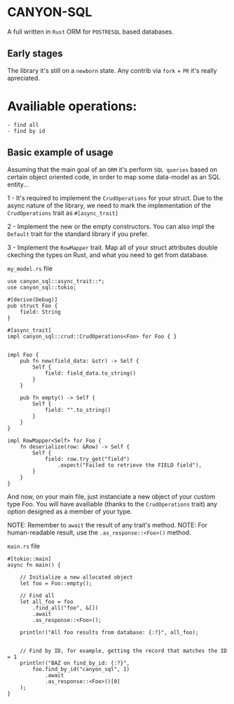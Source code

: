 # CANYON-SQL
A full written in `Rust` ORM for `POSTRESQL` based databases.

## Early stages
The library it's still on a `newborn` state. Any contrib via `fork` + `PR` it's really apreciated.

# Availiable operations:
    - find all
    - find by id

## Basic example of usage

Assuming that the main goal of an `ORM` it's perform `SQL queries` based on certain object
oriented code, in order to map some data-model as an SQL entity...

1 - It's required to implement the `CrudOperations` for your struct. Due to the async nature of the library, we need to mark the implementation of the 
`CrudOperations` trait as `#[async_trait]`

2 - Implement the new or the empty constructors. You can also impl the `Default` trait for the standard library if you prefer.

3 - Implement the `RowMapper` trait. Map all of your struct attributes double ckeching the types on Rust, and what you need to get from database.

`my_model.rs` file
```
use canyon_sql::async_trait::*;
use canyon_sql::tokio;

#[derive(Debug)]
pub struct Foo {
    field: String
}

#[async_trait]
impl canyon_sql::crud::CrudOperations<Foo> for Foo { }


impl Foo {
    pub fn new(field_data: &str) -> Self {
        Self {
            field: field_data.to_string()
        }
    }

    pub fn empty() -> Self {
        Self {
            field: "".to_string()
        }
    }
}

impl RowMapper<Self> for Foo {
    fn deserialize(row: &Row) -> Self {
        Self {
            field: row.try_get("field")
                .expect("Failed to retrieve the FIELD field"),
        }
    }
}
```

And now, on your main file, just instanciate a new object of your custom type Foo.
You will have availiable (thanks to the `CrudOperations` trait) any option designed
as a member of your type.

NOTE: Remember to `await` the result of any trait's method. 
NOTE: For human-readable result, use the `.as_response::<Foo>()` method.


`main.rs` file
```
#[tokio::main]
async fn main() {

    // Initialize a new allocated object
    let foo = Foo::empty();
    
    // Find all
    let all_foo = foo
        .find_all("foo", &[])
        .await
        .as_response::<Foo>();

    println!("All foo results from database: {:?}", all_foo);

    
    // Find by ID, for example, getting the record that matches the ID = 1
    println!("BAZ on find_by_id: {:?}", 
        foo.find_by_id("canyon_sql", 1)
            .await
            .as_response::<Foo>()[0]
    );
}
```